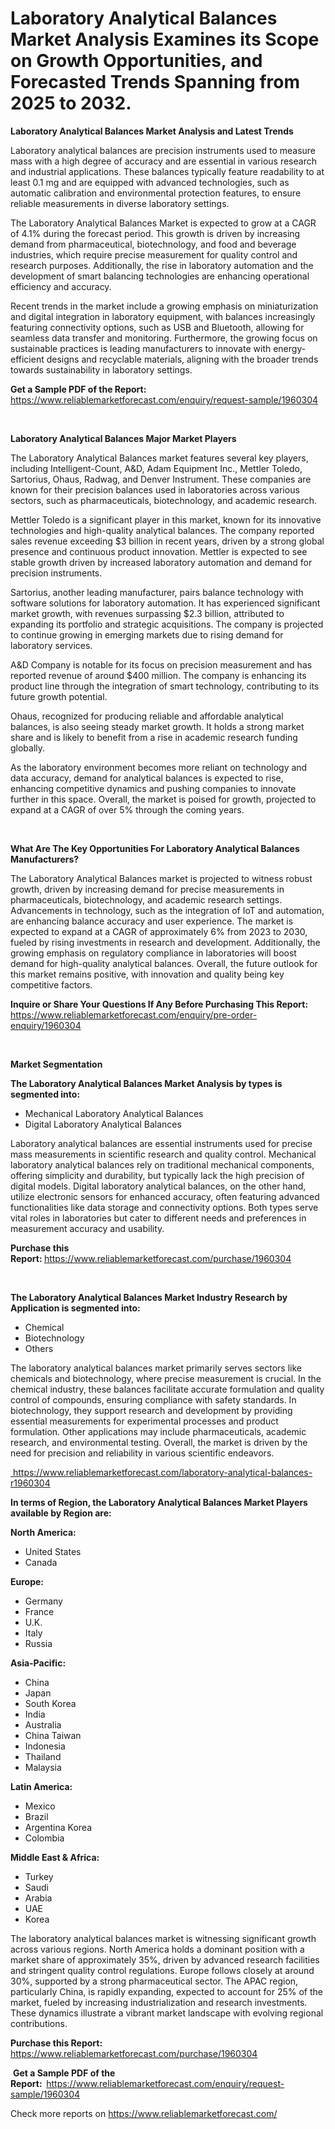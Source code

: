 <p><h1>Laboratory Analytical Balances Market Analysis Examines its Scope on Growth Opportunities, and Forecasted Trends Spanning from 2025 to 2032.</h1></p><p><strong>Laboratory Analytical Balances Market Analysis and Latest Trends</strong></p>
<p><p>Laboratory analytical balances are precision instruments used to measure mass with a high degree of accuracy and are essential in various research and industrial applications. These balances typically feature readability to at least 0.1 mg and are equipped with advanced technologies, such as automatic calibration and environmental protection features, to ensure reliable measurements in diverse laboratory settings.</p><p>The Laboratory Analytical Balances Market is expected to grow at a CAGR of 4.1% during the forecast period. This growth is driven by increasing demand from pharmaceutical, biotechnology, and food and beverage industries, which require precise measurement for quality control and research purposes. Additionally, the rise in laboratory automation and the development of smart balancing technologies are enhancing operational efficiency and accuracy. </p><p>Recent trends in the market include a growing emphasis on miniaturization and digital integration in laboratory equipment, with balances increasingly featuring connectivity options, such as USB and Bluetooth, allowing for seamless data transfer and monitoring. Furthermore, the growing focus on sustainable practices is leading manufacturers to innovate with energy-efficient designs and recyclable materials, aligning with the broader trends towards sustainability in laboratory settings.</p></p>
<p><strong>Get a Sample PDF of the Report:&nbsp;</strong> <a href="https://www.reliablemarketforecast.com/enquiry/request-sample/1960304?utm_campaign=2452&utm_medium=2&utm_source=Github&utm_content=ia&utm_term=08042025&utm_id=laboratory-analytical-balances">https://www.reliablemarketforecast.com/enquiry/request-sample/1960304</a></p>
<p>&nbsp;</p>
<p><strong>Laboratory Analytical Balances Major Market Players</strong></p>
<p><p>The Laboratory Analytical Balances market features several key players, including Intelligent-Count, A&D, Adam Equipment Inc., Mettler Toledo, Sartorius, Ohaus, Radwag, and Denver Instrument. These companies are known for their precision balances used in laboratories across various sectors, such as pharmaceuticals, biotechnology, and academic research.</p><p>Mettler Toledo is a significant player in this market, known for its innovative technologies and high-quality analytical balances. The company reported sales revenue exceeding $3 billion in recent years, driven by a strong global presence and continuous product innovation. Mettler is expected to see stable growth driven by increased laboratory automation and demand for precision instruments.</p><p>Sartorius, another leading manufacturer, pairs balance technology with software solutions for laboratory automation. It has experienced significant market growth, with revenues surpassing $2.3 billion, attributed to expanding its portfolio and strategic acquisitions. The company is projected to continue growing in emerging markets due to rising demand for laboratory services.</p><p>A&D Company is notable for its focus on precision measurement and has reported revenue of around $400 million. The company is enhancing its product line through the integration of smart technology, contributing to its future growth potential. </p><p>Ohaus, recognized for producing reliable and affordable analytical balances, is also seeing steady market growth. It holds a strong market share and is likely to benefit from a rise in academic research funding globally.</p><p>As the laboratory environment becomes more reliant on technology and data accuracy, demand for analytical balances is expected to rise, enhancing competitive dynamics and pushing companies to innovate further in this space. Overall, the market is poised for growth, projected to expand at a CAGR of over 5% through the coming years.</p></p>
<p>&nbsp;</p>
<p><strong>What Are The Key Opportunities For Laboratory Analytical Balances Manufacturers?</strong></p>
<p><p>The Laboratory Analytical Balances market is projected to witness robust growth, driven by increasing demand for precise measurements in pharmaceuticals, biotechnology, and academic research settings. Advancements in technology, such as the integration of IoT and automation, are enhancing balance accuracy and user experience. The market is expected to expand at a CAGR of approximately 6% from 2023 to 2030, fueled by rising investments in research and development. Additionally, the growing emphasis on regulatory compliance in laboratories will boost demand for high-quality analytical balances. Overall, the future outlook for this market remains positive, with innovation and quality being key competitive factors.</p></p>
<p><strong>Inquire or Share Your Questions If Any Before Purchasing This Report:</strong> <a href="https://www.reliablemarketforecast.com/enquiry/pre-order-enquiry/1960304?utm_campaign=2452&utm_medium=2&utm_source=Github&utm_content=ia&utm_term=08042025&utm_id=laboratory-analytical-balances">https://www.reliablemarketforecast.com/enquiry/pre-order-enquiry/1960304</a></p>
<p>&nbsp;</p>
<p><strong>Market Segmentation</strong></p>
<p><strong>The Laboratory Analytical Balances Market Analysis by types is segmented into:</strong></p>
<p><ul><li>Mechanical Laboratory Analytical Balances</li><li>Digital Laboratory Analytical Balances</li></ul></p>
<p><p>Laboratory analytical balances are essential instruments used for precise mass measurements in scientific research and quality control. Mechanical laboratory analytical balances rely on traditional mechanical components, offering simplicity and durability, but typically lack the high precision of digital models. Digital laboratory analytical balances, on the other hand, utilize electronic sensors for enhanced accuracy, often featuring advanced functionalities like data storage and connectivity options. Both types serve vital roles in laboratories but cater to different needs and preferences in measurement accuracy and usability.</p></p>
<p><strong>Purchase this Report:&nbsp;</strong><a href="https://www.reliablemarketforecast.com/purchase/1960304?utm_campaign=2452&utm_medium=2&utm_source=Github&utm_content=ia&utm_term=08042025&utm_id=laboratory-analytical-balances">https://www.reliablemarketforecast.com/purchase/1960304</a></p>
<p>&nbsp;</p>
<p><strong>The Laboratory Analytical Balances Market Industry Research by Application is segmented into:</strong></p>
<p><ul><li>Chemical</li><li>Biotechnology</li><li>Others</li></ul></p>
<p><p>The laboratory analytical balances market primarily serves sectors like chemicals and biotechnology, where precise measurement is crucial. In the chemical industry, these balances facilitate accurate formulation and quality control of compounds, ensuring compliance with safety standards. In biotechnology, they support research and development by providing essential measurements for experimental processes and product formulation. Other applications may include pharmaceuticals, academic research, and environmental testing. Overall, the market is driven by the need for precision and reliability in various scientific endeavors.</p></p>
<p><a href="https://www.reliablemarketforecast.com/laboratory-analytical-balances-r1960304?utm_campaign=2452&utm_medium=2&utm_source=Github&utm_content=ia&utm_term=08042025&utm_id=laboratory-analytical-balances">&nbsp;https://www.reliablemarketforecast.com/laboratory-analytical-balances-r1960304</a></p>
<p><strong>In terms of Region, the Laboratory Analytical Balances Market Players available by Region are:</strong></p>
<p>
    <p> <strong> North America: </strong>
        <ul>
            <li>United States</li>
            <li>Canada</li>
        </ul>
        </p> 
    <p> <strong> Europe: </strong>
        <ul>
            <li>Germany</li>
            <li>France</li>
            <li>U.K.</li>
            <li>Italy</li>
            <li>Russia</li>
        </ul>
        </p> 
    <p> <strong> Asia-Pacific: </strong>
        <ul>
            <li>China</li>
            <li>Japan</li>
            <li>South Korea</li>
            <li>India</li>
            <li>Australia</li>
            <li>China Taiwan</li>
            <li>Indonesia</li>
            <li>Thailand</li>
            <li>Malaysia</li>
        </ul>
        </p> 
    <p> <strong> Latin America: </strong>
        <ul>
            <li>Mexico</li>
            <li>Brazil</li>
            <li>Argentina Korea</li>
            <li>Colombia</li>
        </ul>
        </p> 
    <p> <strong> Middle East & Africa: </strong>
        <ul>
            <li>Turkey</li>
            <li>Saudi</li>
            <li>Arabia</li>
            <li>UAE</li>
            <li>Korea</li>
        </ul>
    </p>
    </p>
<p><p>The laboratory analytical balances market is witnessing significant growth across various regions. North America holds a dominant position with a market share of approximately 35%, driven by advanced research facilities and stringent quality control regulations. Europe follows closely at around 30%, supported by a strong pharmaceutical sector. The APAC region, particularly China, is rapidly expanding, expected to account for 25% of the market, fueled by increasing industrialization and research investments. These dynamics illustrate a vibrant market landscape with evolving regional contributions.</p></p>
<p><strong>Purchase this Report: </strong><a href="https://www.reliablemarketforecast.com/purchase/1960304?utm_campaign=2452&utm_medium=2&utm_source=Github&utm_content=ia&utm_term=08042025&utm_id=laboratory-analytical-balances">https://www.reliablemarketforecast.com/purchase/1960304</a></p>
<p>&nbsp;<strong>Get a Sample PDF of the Report:&nbsp;&nbsp;</strong><a href="https://www.reliablemarketforecast.com/enquiry/request-sample/1960304?utm_campaign=2452&utm_medium=2&utm_source=Github&utm_content=ia&utm_term=08042025&utm_id=laboratory-analytical-balances">https://www.reliablemarketforecast.com/enquiry/request-sample/1960304</a></p>
<p><strong></strong></p>
<p>Check more reports on <a href="https://www.reliablemarketforecast.com/?utm_campaign=2452&utm_medium=2&utm_source=Github&utm_content=ia&utm_term=08042025&utm_id=laboratory-analytical-balances">https://www.reliablemarketforecast.com/</a></p>